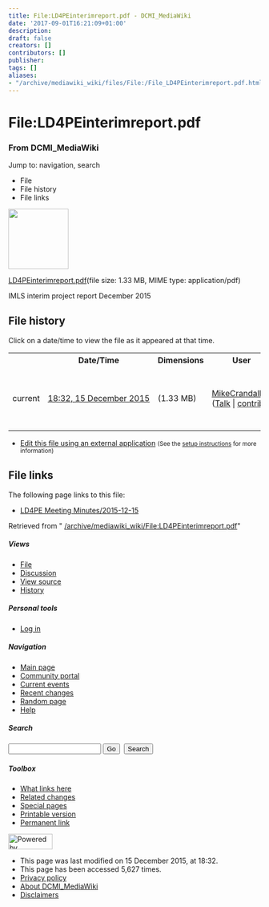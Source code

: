 ```yaml
---
title: File:LD4PEinterimreport.pdf - DCMI_MediaWiki
date: '2017-09-01T16:21:09+01:00'
description: 
draft: false
creators: []
contributors: []
publisher: 
tags: []
aliases:
- "/archive/mediawiki_wiki/files/File:/File_LD4PEinterimreport.pdf.html"
---
```


<a id="top"></a>
# File:LD4PEinterimreport.pdf

### From DCMI\_MediaWiki

Jump to: navigation, search
<!-- start content -->
- File
- File history
- File links

 [<img alt="" src="/skins/common/images/icons/fileicon-pdf.png" width="120" height="120">](/archive/mediawiki_wiki/files/LD4PEinterimreport.pdf)

[LD4PEinterimreport.pdf](/archive/mediawiki_wiki/files/LD4PEinterimreport.pdf "LD4PEinterimreport.pdf")‎(file size: 1.33 MB, MIME type: application/pdf)

IMLS interim project report December 2015

<!-- 
NewPP limit report
Preprocessor node count: 1/1000000
Post-expand include size: 0/2097152 bytes
Template argument size: 0/2097152 bytes
Expensive parser function count: 0/100
-->
## File history

Click on a date/time to view the file as it appeared at that time.

<table class="wikitable filehistory">
  <tr>
    <td></td>
    <th>Date/Time</th>
    <th>Dimensions</th>
    <th>User</th>
    <th>Comment</th>
  </tr>
  <tr>
    <td>current</td>
    <td class="filehistory-selected" style="white-space: nowrap;"><a href="/archive/mediawiki_wiki/files/LD4PEinterimreport.pdf">18:32, 15 December 2015</a></td>
    <td> <span style="white-space: nowrap;">(1.33 MB)</span>
    </td>
    <td>
      <a href="/index.php?title=User:MikeCrandall&amp;action=edit&amp;redlink=1" class="new mw-userlink" title="User:MikeCrandall (page does not exist)">MikeCrandall</a> <span style="white-space: nowrap;"> <span class="mw-usertoollinks">(<a href="/index.php?title=User_talk:MikeCrandall&amp;action=edit&amp;redlink=1" class="new" title="User talk:MikeCrandall (page does not exist)">Talk</a> | <a href="/index.php/Special:Contributions/MikeCrandall" title="Special:Contributions/MikeCrandall">contribs</a>)</span></span>
    </td>
    <td> <span class="comment">(IMLS interim project report December 2015)</span>
    </td>
  </tr>
</table>

  

- [Edit this file using an external application](/index.php?title=File:LD4PEinterimreport.pdf&action=edit&externaledit=true&mode=file "File:LD4PEinterimreport.pdf") <small>(See the <a href="http://www.mediawiki.org/wiki/Manual:External_editors" class="external text" rel="nofollow">setup instructions</a> for more information)</small>

## File links

The following page links to this file:

- [LD4PE Meeting Minutes/2015-12-15](/index.php/LD4PE_Meeting_Minutes/2015-12-15 "LD4PE Meeting Minutes/2015-12-15")

Retrieved from " [/archive/mediawiki_wiki/File:LD4PEinterimreport.pdf](/archive/mediawiki_wiki/files/File:/File:LD4PEinterimreport.pdf.html)"

<!-- end content -->

##### Views

- [File](/archive/mediawiki_wiki/files/File:/File:LD4PEinterimreport.pdf.html "View the file page [c]")
- [Discussion](/index.php?title=File_talk:LD4PEinterimreport.pdf&action=edit&redlink=1 "Discussion about the content page [t]")
- [View source](/index.php?title=File:LD4PEinterimreport.pdf&action=edit "This page is protected.
You can view its source [e]")
- [History](/index.php?title=File:LD4PEinterimreport.pdf&action=history "Past revisions of this page [h]")

##### Personal tools

- [Log in](/index.php?title=Special:UserLogin&returnto=File:LD4PEinterimreport.pdf "You are encouraged to log in; however, it is not mandatory [o]")

<script type="text/javascript"> if (window.isMSIE55) fixalpha(); </script>

##### Navigation

- [Main page](/index.php/Main_Page "Visit the main page [z]")
- [Community portal](/index.php/DCMI_MediaWiki:Community_portal "About the project, what you can do, where to find things")
- [Current events](/index.php/DCMI_MediaWiki:Current_events "Find background information on current events")
- [Recent changes](/index.php/Special:RecentChanges "The list of recent changes in the wiki [r]")
- [Random page](/index.php/Special:Random "Load a random page [x]")
- [Help](/index.php/Help:Contents "The place to find out")

##### <label for="searchInput">Search</label>

<form action="/index.php" id="searchform">
				<input type="hidden" name="title" value="Special:Search">
				<input id="searchInput" title="Search DCMI_MediaWiki" accesskey="f" type="search" name="search">
				<input type="submit" name="go" class="searchButton" id="searchGoButton" value="Go" title="Go to a page with this exact name if exists"> 
				<input type="submit" name="fulltext" class="searchButton" id="mw-searchButton" value="Search" title="Search the pages for this text">
			</form>

##### Toolbox

- [What links here](/index.php/Special:WhatLinksHere/File:LD4PEinterimreport.pdf "List of all wiki pages that link here [j]")
- [Related changes](/index.php/Special:RecentChangesLinked/File:LD4PEinterimreport.pdf "Recent changes in pages linked from this page [k]")
- [Special pages](/index.php/Special:SpecialPages "List of all special pages [q]")
- [Printable version](/index.php?title=File:LD4PEinterimreport.pdf&printable=yes "Printable version of this page [p]")
- [Permanent link](/index.php?title=File:LD4PEinterimreport.pdf&oldid=9954 "Permanent link to this revision of the page")

<!-- end of the left (by default at least) column -->

 [<img src="/skins/common/images/poweredby_mediawiki_88x31.png" height="31" width="88" alt="Powered by MediaWiki">](http://www.mediawiki.org/)

- This page was last modified on 15 December 2015, at 18:32.
- This page has been accessed 5,627 times.
- [Privacy policy](/index.php/DCMI_MediaWiki:Privacy_policy "DCMI MediaWiki:Privacy policy")
- [About DCMI\_MediaWiki](/index.php/DCMI_MediaWiki:About "DCMI MediaWiki:About")
- [Disclaimers](/index.php/DCMI_MediaWiki:General_disclaimer "DCMI MediaWiki:General disclaimer")

<script>if (window.runOnloadHook) runOnloadHook();</script><!-- Served in 0.448 secs. -->
